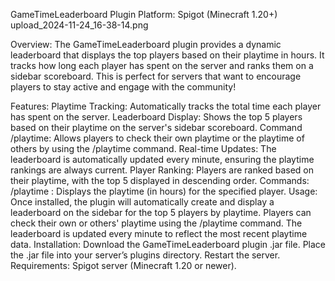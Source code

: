 GameTimeLeaderboard Plugin
Platform: Spigot (Minecraft 1.20+)
upload_2024-11-24_16-38-14.png

Overview:
The GameTimeLeaderboard plugin provides a dynamic leaderboard that displays the top players based on their playtime in hours. It tracks how long each player has spent on the server and ranks them on a sidebar scoreboard. This is perfect for servers that want to encourage players to stay active and engage with the community!

Features:
Playtime Tracking: Automatically tracks the total time each player has spent on the server.
Leaderboard Display: Shows the top 5 players based on their playtime on the server's sidebar scoreboard.
Command /playtime: Allows players to check their own playtime or the playtime of others by using the /playtime <player> command.
Real-time Updates: The leaderboard is automatically updated every minute, ensuring the playtime rankings are always current.
Player Ranking: Players are ranked based on their playtime, with the top 5 displayed in descending order.
Commands:
/playtime <player>: Displays the playtime (in hours) for the specified player.
Usage:
Once installed, the plugin will automatically create and display a leaderboard on the sidebar for the top 5 players by playtime.
Players can check their own or others' playtime using the /playtime command.
The leaderboard is updated every minute to reflect the most recent playtime data.
Installation:
Download the GameTimeLeaderboard plugin .jar file.
Place the .jar file into your server’s plugins directory.
Restart the server.
Requirements:
Spigot server (Minecraft 1.20 or newer).
